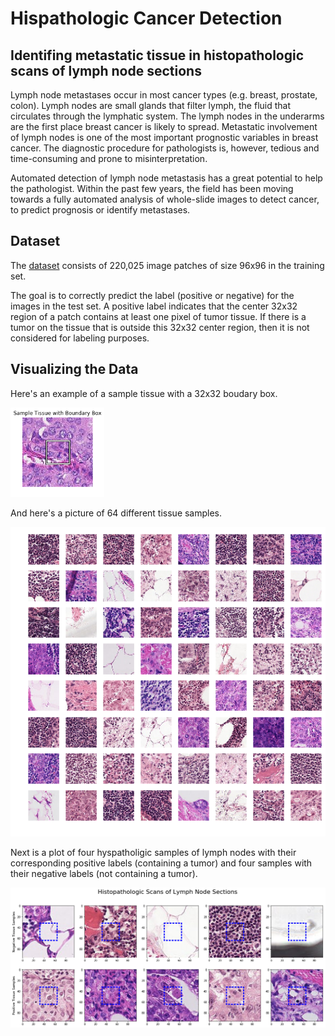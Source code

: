 # Hispathologic Cancer Detection
## Identifing metastatic tissue in histopathologic scans of lymph node sections

Lymph node metastases occur in most cancer types (e.g. breast, prostate, colon). Lymph nodes are small glands that filter lymph, the fluid that circulates through the lymphatic system. The lymph nodes in the underarms are the first place breast cancer is likely to spread. Metastatic involvement of lymph nodes is one of the most important prognostic variables in breast cancer. The diagnostic procedure for pathologists is, however, tedious and time-consuming and prone to misinterpretation. 

Automated detection of lymph node metastasis has a great potential to help the pathologist. Within the past few years, the field has been moving towards a fully automated analysis of whole-slide images to detect cancer, to predict prognosis or identify metastases. 

## Dataset

The [dataset](https://www.kaggle.com/c/histopathologic-cancer-detection/data) consists of 220,025 image patches of size 96x96 in the training set. 

The goal is to correctly predict the label (positive or negative) for the images in the test set. A positive label indicates that the center 32x32 region of a patch contains at least one pixel of tumor tissue. If there is a tumor on the tissue that is outside this 32x32 center region, then it is not considered for labeling purposes. 

## Visualizing the Data

Here's an example of a sample tissue with a 32x32 boudary box.

<img src="https://github.com/mlsmall/Hispathologic-Cancer-Detection/blob/master/sample%20tissue.png" width="150" />

And here's a picture of 64 different tissue samples.

<img src="https://github.com/mlsmall/Hispathologic-Cancer-Detection/blob/master/sample%20tissues.png" width='600' />

Next is a plot of four hyspatholigic samples of lymph nodes with their corresponding positive labels (containing a tumor) and four samples with their negative labels (not containing a tumor).

<img src="https://github.com/mlsmall/Hispathologic-Cancer-Detection/blob/master/positive%20and%20negative%20samples.png" width='1080' />
